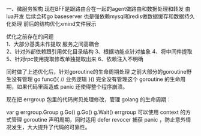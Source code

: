 一、微服务架构
现在BFF是跟路由合在一起的agent做路由和数据处理和转发 由lua开发 后续会转go
baseserver 也是强依赖mysql和redis做数据缓存和数据持久化处理
前后的结构优化xmind文件展示


优化之前存在的问题  
1、大部分基类未作提取 服务之间高耦合  
2、针对外部依赖跟引用优化目录结构
3、根据功能点针对抽象
4、将中间件提取
5、针对rpc使用提取修改单独提取出来
6、依赖注入不明确

同时做了上述优化后，针对goroutine的生命周期处理
之前大部分的goroutine野生没有管理
go func(){
	// 业务逻辑
}()
完全没有管理这个 goroutine 的生命周期，如果代码里面造成 panic 还使得整个程序崩溃。

现在把 errgroup 包里的代码拷贝处理修改，管理 golang 的生命周期：

var g errgroup.Group
g.Go()
g.Go()
g.Wait()
errgroup 可以使用 context 的方式管理 goroutine 声明周期，同时适用 defer revocer 捕获 panic ，防止意外情况发生，大大提升了代码的可靠性。
